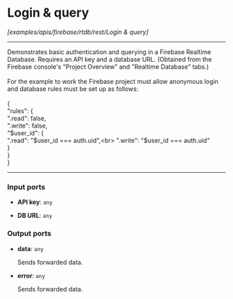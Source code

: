 # Login & query

_[examples/apis/firebase/rtdb/rest/Login & query]_

---

Demonstrates basic authentication and querying in a Firebase Realtime Database. Requires an API key and a database URL. (Obtained from the Firebase console's "Project Overview" and "Realtime Database" tabs.)<br>
<br>
For the example to work the Firebase project must allow anonymous login and database rules must be set up as follows:<br>
<br>
{<br>
  "rules": {<br>
    ".read": false,<br>
    ".write": false,<br>
    "$user_id": {<br>
      ".read": "$user_id === auth.uid",<br>
      ".write": "$user_id === auth.uid"<br>
    }<br>
  }<br>
}<br>

---

### Input ports

* __API key__: ` any `


* __DB URL__: ` any `

### Output ports

* __data__: ` any `


    Sends forwarded data.<br>


* __error__: ` any `


    Sends forwarded data.<br>

